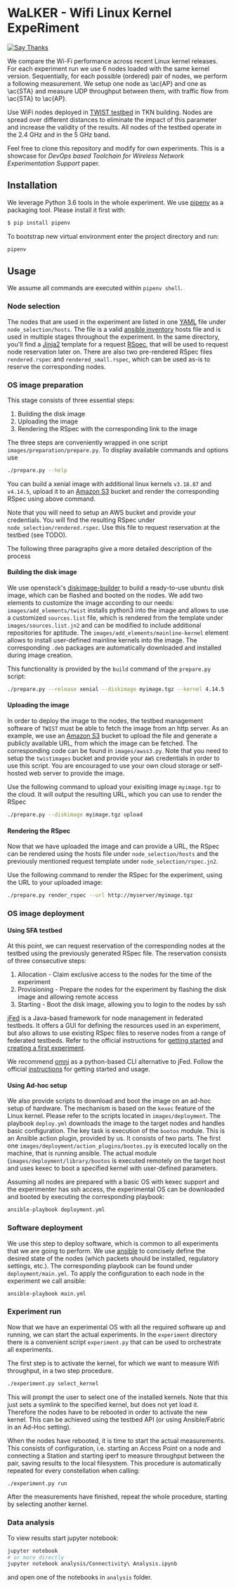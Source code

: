 # WaLKER - Wifi Linux Kernel ExpeRiment

[![Say Thanks](https://img.shields.io/badge/Say%20Thanks-!-1EAEDB.svg)](https://saythanks.io/to/mchwalisz)

We compare the Wi-Fi performance across recent Linux kernel releases.
For each experiment run we use 6 nodes loaded with the same kernel version.
Sequentially, for each possible (ordered) pair of nodes, we perform a following measurement.
We setup one node as \ac{AP} and one as \ac{STA} and measure UDP throughput between them, with traffic flow from \ac{STA} to \ac{AP}.

Use WiFi nodes deployed in [TWIST testbed](http://www.twist.tu-berlin.de/) in TKN building.
Nodes are spread over different distances to eliminate the impact of this parameter and increase the validity of the results.
All nodes of the testbed operate in the 2.4 GHz and in the 5 GHz band.

Feel free to clone this repository and modify for own experiments.
This is a showcase for *DevOps based Toolchain for Wireless Network Experimentation Support* paper.

## Installation

We leverage Python 3.6 tools in the whole experiment.
We use [pipenv](https://docs.pipenv.org/index.html) as a packaging tool.
Please install it first with:

```bash
$ pip install pipenv
```

To bootstrap new virtual environment enter the project directory and run:

```bash
pipenv
```

## Usage

We assume all commands are executed within `pipenv shell`.

### Node selection

The nodes that are used in the experiment are listed in one [YAML](https://www.yaml.org) file under `node_selection/hosts`. The file is a valid [ansible inventory](http://docs.ansible.com/ansible/latest/intro_inventory.html) hosts file and is used in multiple stages throughout the experiment.
In the same directory, you'll find a [Jinja2](http://jinja.pocoo.org/docs/2.10/) template for a request [RSpec](http://groups.geni.net/geni/wiki/GENIExperimenter/RSpecs), that will be used to request node reservation later on. There are also two pre-rendered RSpec files `rendered.rspec` and `rendered_small.rspec`, which can be used as-is to reserve the corresponding nodes.

### OS image preparation

This stage consists of three essential steps:

1. Building the disk image
2. Uploading the image
3. Rendering the RSpec with the corresponding link to the image

The three steps are conveniently wrapped in one script `images/preparation/prepare.py`. To display available commands and options use
```bash
./prepare.py --help
```

You can build a xenial image with additional linux kernels `v3.18.87` and `v4.14.5`, upload it to an [Amazon S3](https://aws.amazon.com/s3/?nc1=h_ls) bucket and render the corresponding RSpec using above command.

Note that you will need to setup an AWS bucket and provide your credentials. You will find the resulting RSpec under `node_selection/rendered.rspec`. Use this file to request reservation at the testbed (see TODO).

The following three paragraphs give a more detailed description of the process

#### Building the disk image

We use openstack's [diskimage-builder](https://docs.openstack.org/diskimage-builder/latest/) to build a ready-to-use ubuntu disk image, which can be flashed and booted on the nodes. We add two elements to customize the image according to our needs: `images/add_elements/twist` installs python3 into the image and allows to use a customized `sources.list` file, which is rendered from the template under `images/sources.list.jn2` and can be modified to include additional repositories for aptitude. The `images/add_elements/mainline-kernel` element allows to install user-defined mainline kernels into the image. The corresponding `.deb` packages are automatically downloaded and installed during image creation.

This functionality is provided by the `build` command of the `prepare.py` script:

```bash
./prepare.py --release xenial --diskimage myimage.tgz --kernel 4.14.5 --kernel 3.18.87 build
```

#### Uploading the image

In order to deploy the image to the nodes, the testbed management software of `TWIST` must be able to fetch the image from an http server. As an example, we use an [Amazon S3](https://aws.amazon.com/s3/?nc1=h_ls) bucket to upload the file and generate a publicly available URL, from which the image can be fetched. The corresponding code can be found in `images/awss3.py`. Note that you need to setup the `twistimages` bucket and provide your `AWS` credentials in order to use this script. You are encouraged to use your own cloud storage or self-hosted web server to provide the image.

Use the following command to upload your exisiting image `myimage.tgz` to the cloud. It will output the resulting URL, which you can use to render the RSpec

```bash
./prepare.py --diskimage myimage.tgz upload
```

#### Rendering the RSpec

Now that we have uploaded the image and can provide a URL, the RSpec can be rendered using the hosts file under `node_selection/hosts` and the previously mentioned request template under `node_selection/rspec.jn2`.

Use the following command to render the RSpec for the experiment, using the URL to your uploaded image:

```bash
./prepare.py render_rspec --url http://myserver/myimage.tgz
```

### OS image deployment

#### Using SFA testbed

At this point, we can request reservation of the corresponding nodes at the testbed using the previously generated RSpec file. The reservation consists of three consecutive steps:

1. Allocation - Claim exclusive access to the nodes for the time of the experiment
2. Provisioning - Prepare the nodes for the experiment by flashing the disk image and allowing remote access
3. Starting - Boot the disk image, allowing you to login to the nodes by ssh

[jFed](http://jfed.iminds.be/) is a Java-based framework for node management in federated testbeds. It offers a GUI for defining the resources used in an experiment, but also allows to use existing RSpec files to reserve nodes from a range of federated testbeds. Refer to the official instructions for [getting started](http://jfed.iminds.be/get_started/) and [creating a first experiment](http://doc.ilabt.iminds.be/jfed-documentation-5.7/firstexperiment.html).

We recommend [omni](https://github.com/GENI-NSF/geni-tools/wiki/Omni) as a python-based CLI alternative to jFed. Follow the official [instructions](https://github.com/GENI-NSF/geni-tools/wiki/Omni) for getting started and usage.

#### Using Ad-hoc setup

We also provide scripts to download and boot the image on an ad-hoc setup of hardware. The mechanism is based on the `kexec` feature of the Linux kernel.
Please refer to the scripts located in `images/deployment`. The playbook `deploy.yml` downloads the image to the target nodes and handles basic configuration. The key task is execution of the `bootos` module. This is an Ansible action plugin, provided by us. It consists of two parts. The first one `images/deployment/action_plugins/bootos.py` is executed locally on the machine, that is running ansible. The actual module (`images/deployment/library/bootos` is executed remotely on the target host and uses kexec to boot a specified kernel with user-defined parameters.

Assuming all nodes are prepared with a basic OS with kexec support and the experimenter has ssh access, the experimental OS can be downloaded and booted by executing the corresponding playbook:

```bash
ansible-playbook deployment.yml
```

### Software deployment

We use this step to deploy software, which is common to all experiments that we are going to perform. We use [ansible](https://www.ansible.com/) to concisely define the desired state of the nodes (which packets should be installed, regulatory settings, etc.). The corresponding playbook can be found under `deployment/main.yml`. To apply the configuration to each node in the experiment we call ansible:

```bash
ansible-playbook main.yml
```

### Experiment run

Now that we have an experimental OS with all the required software up and running, we can start the actual experiments. In the `experiment` directory there is a convenient script `experiment.py` that can be used to orchestrate all experiments.

The first step is to activate the kernel, for which we want to measure Wifi throughput, in a two step procedure.

```bash
./experiment.py select_kernel
```

This will prompt the user to select one of the installed kernels. Note that this just sets a symlink to the specified kernel, but does not yet load it. Therefore the nodes have to be rebooted in order to activate the new kernel. This can be achieved using the testbed API (or using Ansible/Fabric in an Ad-Hoc setting).

When the nodes have rebooted, it is time to start the actual measurements. This consists of configuration, i.e. starting an Access Point on a node and connecting a Station and starting iperf to measure throughput between the pair, saving results to the local filesystem. This procedure is automatically repeated for every constellation when calling:

```bash
./experiment.py run
```

After the measurements have finished, repeat the whole procedure, starting by selecting another kernel.

### Data analysis

To view results start jupyter notebook:

```bash
jupyter notebook
# or more directly
jupyter notebook analysis/Connectivity\ Analysis.ipynb
```

and open one of the notebooks in `analysis` folder.
